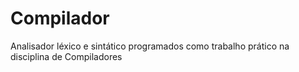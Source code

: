 # Compilador
Analisador léxico e sintático programados como trabalho prático na disciplina de Compiladores

